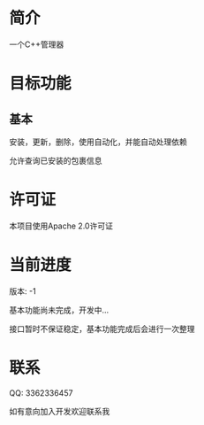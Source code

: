 # 简介
一个C++管理器

# 目标功能
## 基本
安装，更新，删除，使用自动化，并能自动处理依赖

允许查询已安装的包裹信息

# 许可证

本项目使用Apache 2.0许可证

# 当前进度
版本: -1

基本功能尚未完成，开发中...

接口暂时不保证稳定，基本功能完成后会进行一次整理

# 联系
QQ: 3362336457

如有意向加入开发欢迎联系我